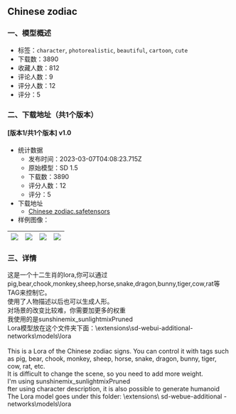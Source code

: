 ## Chinese zodiac
### 一、模型概述

- 标签：`character`, `photorealistic`, `beautiful`, `cartoon`, `cute`
- 下载数：3890
- 收藏人数：812
- 评论人数：9
- 评分人数：12
- 评分：5

### 二、下载地址（共1个版本）

#### [版本1/共1个版本] v1.0

- 统计数据
  - 发布时间：2023-03-07T04:08:23.715Z
  - 原始模型：SD 1.5
  - 下载数：3890
  - 评分人数：12
  - 评分：5
- 下载地址
  - [Chinese zodiac.safetensors](https://civitai.com/api/download/models/17960)
- 样例图像：

| <img src="https://image.civitai.com/xG1nkqKTMzGDvpLrqFT7WA/96af9dc1-5cb1-44e0-b40e-8d2d81e90200/width=450/183995.jpeg" /> | <img src="https://image.civitai.com/xG1nkqKTMzGDvpLrqFT7WA/0002d64c-a29c-485a-b931-898f64d38500/width=450/183999.jpeg" /> | <img src="https://image.civitai.com/xG1nkqKTMzGDvpLrqFT7WA/d6280c99-cff0-4559-5f16-5610fefe3400/width=450/183998.jpeg" /> | <img src="https://image.civitai.com/xG1nkqKTMzGDvpLrqFT7WA/3e481b41-9b61-44c0-d52c-40e5981fb100/width=450/183997.jpeg" /> |
| ---- | ---- | ---- | ---- |


### 三、详情
<p>这是一个十二生肖的lora,你可以通过 pig,bear,chook,monkey,sheep,horse,snake,dragon,bunny,tiger,cow,rat等TAG来控制它。 <br />使用了人物描述以后也可以生成人形。<br />对场景的改变比较难，你需要加更多的权重<br />我使用的是sunshinemix_sunlightmixPruned<br />Lora模型放在这个文件夹下面：\extensions\sd-webui-additional-networks\models\lora<br /><br />This is a Lora of the Chinese zodiac signs. You can control it with tags such as pig, bear, chook, monkey, sheep, horse, snake, dragon, bunny, tiger, cow, rat, etc. <br />It is difficult to change the scene, so you need to add more weight.<br />I'm using sunshinemix_sunlightmixPruned<br />fter using character description, it is also possible to generate humanoid<br />The Lora model goes under this folder: \extensions\ sd-webue-additional -networks\models\lora<br /><br /></p>